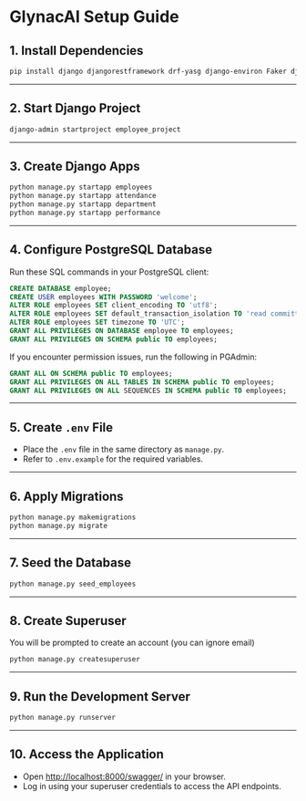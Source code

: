 # GlynacAI Setup Guide

## 1. Install Dependencies

```bash
pip install django djangorestframework drf-yasg django-environ Faker django-filter psycopg2-binary djangorestframework-simplejwt
```

---

## 2. Start Django Project

```bash
django-admin startproject employee_project
```

---

## 3. Create Django Apps

```bash
python manage.py startapp employees
python manage.py startapp attendance
python manage.py startapp department
python manage.py startapp performance
```

---

## 4. Configure PostgreSQL Database

Run these SQL commands in your PostgreSQL client:

```sql
CREATE DATABASE employee;
CREATE USER employees WITH PASSWORD 'welcome';
ALTER ROLE employees SET client_encoding TO 'utf8';
ALTER ROLE employees SET default_transaction_isolation TO 'read committed';
ALTER ROLE employees SET timezone TO 'UTC';
GRANT ALL PRIVILEGES ON DATABASE employee TO employees;
GRANT ALL PRIVILEGES ON SCHEMA public TO employees;
```

If you encounter permission issues, run the following in PGAdmin:

```sql
GRANT ALL ON SCHEMA public TO employees;
GRANT ALL PRIVILEGES ON ALL TABLES IN SCHEMA public TO employees;
GRANT ALL PRIVILEGES ON ALL SEQUENCES IN SCHEMA public TO employees;
```

---

## 5. Create `.env` File

- Place the `.env` file in the same directory as `manage.py`.
- Refer to `.env.example` for the required variables.

---

## 6. Apply Migrations

```bash
python manage.py makemigrations
python manage.py migrate
```

---

## 7. Seed the Database

```bash
python manage.py seed_employees
```

---

## 8. Create Superuser
You will be prompted to create an account (you can ignore email)

```bash
python manage.py createsuperuser
```

---

## 9. Run the Development Server

```bash
python manage.py runserver
```

---

## 10. Access the Application

- Open [http://localhost:8000/swagger/](http://localhost:8000/swagger/) in your browser.
- Log in using your superuser credentials to access the API endpoints.
